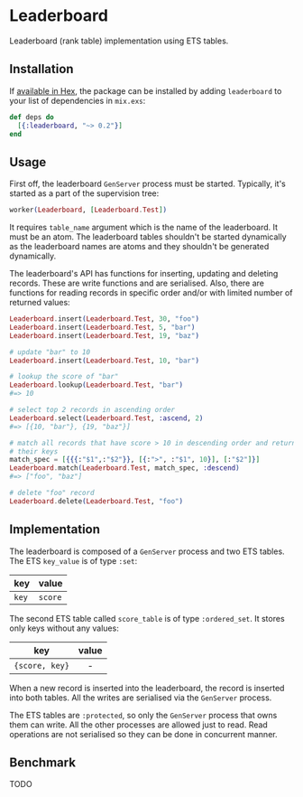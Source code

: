 # Leaderboard

Leaderboard (rank table) implementation using ETS tables.

## Installation

If [available in Hex](https://hex.pm/docs/publish), the package can be installed
by adding `leaderboard` to your list of dependencies in `mix.exs`:

```elixir
def deps do
  [{:leaderboard, "~> 0.2"}]
end
```

## Usage

First off, the leaderboard `GenServer` process must be started. Typically, it's
started as a part of the supervision tree:

  ```elixir
  worker(Leaderboard, [Leaderboard.Test])
  ```

It requires `table_name` argument which is the name of the leaderboard. It
must be an atom. The leaderboard tables shouldn't be started dynamically
as the leaderboard names are atoms and they shouldn't be generated
dynamically.

The leaderboard's API has functions for inserting, updating and deleting
records. These are write functions and are serialised. Also, there are functions
for reading records in specific order and/or with limited number of returned
values:

  ```elixir
  Leaderboard.insert(Leaderboard.Test, 30, "foo")
  Leaderboard.insert(Leaderboard.Test, 5, "bar")
  Leaderboard.insert(Leaderboard.Test, 19, "baz")

  # update "bar" to 10
  Leaderboard.insert(Leaderboard.Test, 10, "bar")

  # lookup the score of "bar"
  Leaderboard.lookup(Leaderboard.Test, "bar")
  #=> 10

  # select top 2 records in ascending order
  Leaderboard.select(Leaderboard.Test, :ascend, 2)
  #=> [{10, "bar"}, {19, "baz"}]

  # match all records that have score > 10 in descending order and return
  # their keys
  match_spec = [{{{:"$1",:"$2"}}, [{:">", :"$1", 10}], [:"$2"]}]
  Leaderboard.match(Leaderboard.Test, match_spec, :descend)
  #=> ["foo", "baz"]

  # delete "foo" record
  Leaderboard.delete(Leaderboard.Test, "foo")
  ```

## Implementation

The leaderboard is composed of a `GenServer` process and two ETS tables. The
ETS `key_value` is of type `:set`:

| key   | value   |
| ----- | ------- |
| `key` | `score` |

The second ETS table called `score_table` is of type `:ordered_set`.
It stores only keys without any values:

| key            | value |
| -------------- | :---: |
| `{score, key}` | -     |

When a new record is inserted into the leaderboard, the record is inserted
into both tables. All the writes are serialised via the `GenServer` process.

The ETS tables are `:protected`, so only the `GenServer` process that owns
them can write. All the other processes are allowed just to read. Read
operations are not serialised so they can be done in concurrent manner.

## Benchmark

TODO
